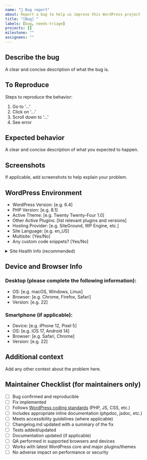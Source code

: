 ```yaml
---
name: "🐛 Bug report"
about: Report a bug to help us improve this WordPress project
title: "[Bug] "
labels: [bug, needs-triage]
projects: []
milestone: ""
assignees: ""
---
```


<!-- Thank you for reporting a possible bug! Please fill in as much of the template below as you can. This helps us reproduce and fix the issue quickly. -->

## Describe the bug

A clear and concise description of what the bug is.

## To Reproduce

Steps to reproduce the behavior:

1. Go to '...'
2. Click on '...'
3. Scroll down to '...'
4. See error

## Expected behavior

A clear and concise description of what you expected to happen.

## Screenshots

If applicable, add screenshots to help explain your problem.

## WordPress Environment

- WordPress Version: [e.g. 6.4]
- PHP Version: [e.g. 8.1]
- Active Theme: [e.g. Twenty Twenty-Four 1.0]
- Other Active Plugins: [list relevant plugins and versions]
- Hosting Provider: [e.g. SiteGround, WP Engine, etc.]
- Site Language: [e.g. en_US]
- Multisite: [Yes/No]
- Any custom code snippets? [Yes/No]

<details>
<summary>Site Health Info (recommended)</summary>

<!-- Go to Tools > Site Health > Info tab, click "Copy site info to clipboard", and paste those details here. -->

</details>

## Device and Browser Info

### Desktop (please complete the following information):

- OS: [e.g. macOS, Windows, Linux]
- Browser: [e.g. Chrome, Firefox, Safari]
- Version: [e.g. 22]

### Smartphone (if applicable):

- Device: [e.g. iPhone 12, Pixel 5]
- OS: [e.g. iOS 17, Android 14]
- Browser: [e.g. Safari, Chrome]
- Version: [e.g. 22]

## Additional context

Add any other context about the problem here.

## Maintainer Checklist (for maintainers only)

- [ ] Bug confirmed and reproducible
- [ ] Fix implemented
- [ ] Follows [WordPress coding standards](https://github.com/WordPress/wpcs-docs/) (PHP, JS, CSS, etc.)
- [ ] Includes appropriate inline documentation (phpdoc, jsdoc, etc.)
- [ ] Meets accessibility guidelines (where applicable)
- [ ] Changelog.md updated with a summary of the fix
- [ ] Tests added/updated
- [ ] Documentation updated (if applicable)
- [ ] QA performed in supported browsers and devices
- [ ] Works with latest WordPress core and major plugins/themes
- [ ] No adverse impact on performance or security
